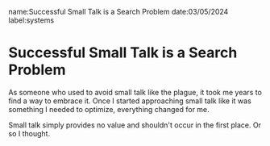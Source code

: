 name:Successful Small Talk is a Search Problem
date:03/05/2024
label:systems

# Successful Small Talk is a Search Problem

As someone who used to avoid small talk like the plague, it took me years to find a way to embrace it. Once I started approaching small talk like it was something I needed to optimize, everything changed for me.

Small talk simply provides no value and shouldn't occur in the first place. Or so I thought.
